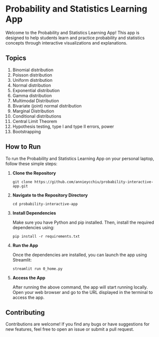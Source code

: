 # Probability and Statistics Learning App

Welcome to the Probability and Statistics Learning App! This app is designed to help students learn and practice probability and statistics concepts through interactive visualizations and explanations.

## Topics

1. Binomial distribution
2. Poisson distribution
3. Uniform distribution
4. Normal distribution
5. Exponential distribution
6. Gamma distribution
7. Multimodal Distribution
8. Bivariate (joint) normal distribution
9. Marginal Distribution
10. Conditional distributions
11. Central Limit Theorem
12. Hypothesis testing, type I and type II errors, power
13. Bootstrapping

## How to Run

To run the Probability and Statistics Learning App on your personal laptop, follow these simple steps:

1. **Clone the Repository**

   ```
   git clone https://github.com/annieycchiu/probability-interactive-app.git
   ```

2. **Navigate to the Repository Directory**

   ```
   cd probability-interactive-app
   ```

3. **Install Dependencies**

   Make sure you have Python and pip installed. Then, install the required dependencies using:

   ```
   pip install -r requirements.txt
   ```

4. **Run the App**

   Once the dependencies are installed, you can launch the app using Streamlit:

   ```
   streamlit run 0_home.py
   ```

5. **Access the App**

   After running the above command, the app will start running locally. Open your web browser and go to the URL displayed in the terminal to access the app.

## Contributing

Contributions are welcome! If you find any bugs or have suggestions for new features, feel free to open an issue or submit a pull request.
